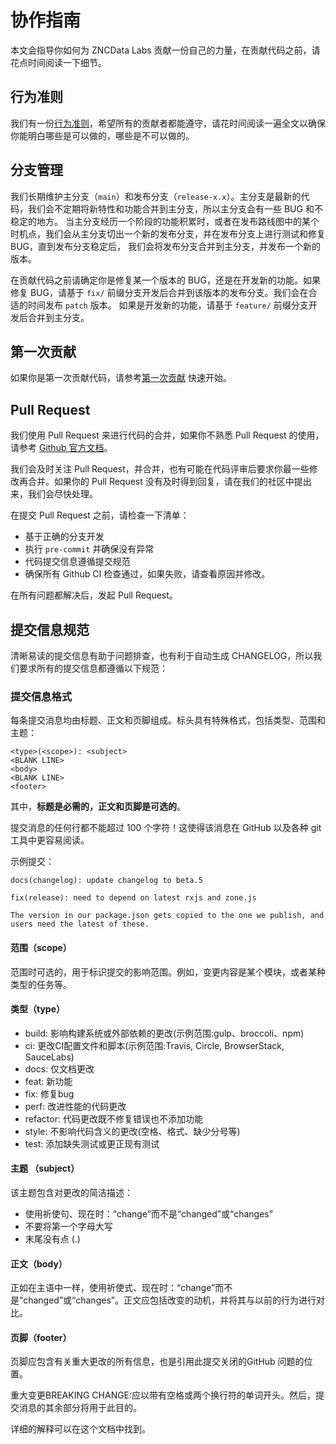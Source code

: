 
# 协作指南

本文会指导你如何为 ZNCData Labs 贡献一份自己的力量，在贡献代码之前，请花点时间阅读一下细节。

## 行为准则

我们有一份[行为准则](https://github.com/kubedoop.dev/zncdata-stack.git/CODE_OF_CONDUCT.md)，希望所有的贡献者都能遵守，请花时间阅读一遍全文以确保你能明白哪些是可以做的，哪些是不可以做的。

## 分支管理

我们长期维护主分支（`main`）和发布分支（`release-x.x`）。主分支是最新的代码，我们会不定期将新特性和功能合并到主分支，所以主分支会有一些 BUG 和不稳定的地方。
当主分支经历一个阶段的功能积累时，或者在发布路线图中的某个时机点，我们会从主分支切出一个新的发布分支，并在发布分支上进行测试和修复 BUG，直到发布分支稳定后，
我们会将发布分支合并到主分支，并发布一个新的版本。

在贡献代码之前请确定你是修复某一个版本的 BUG，还是在开发新的功能。如果修复 BUG，请基于 `fix/` 前缀分支开发后合并到该版本的发布分支。我们会在合适的时间发布 `patch` 版本。
如果是开发新的功能，请基于 `feature/` 前缀分支开发后合并到主分支。

## 第一次贡献

如果你是第一次贡献代码，请参考[第一次贡献](./first-commiter.md) 快速开始。

## Pull Request

我们使用 Pull Request 来进行代码的合并，如果你不熟悉 Pull Request 的使用，请参考 [Github 官方文档](https://docs.github.com/cn/github/collaborating-with-issues-and-pull-requests/about-pull-requests)。

我们会及时关注 Pull Request，并合并，也有可能在代码评审后要求你最一些修改再合并。如果你的 Pull Request 没有及时得到回复，请在我们的社区中提出来，我们会尽快处理。

在提交 Pull Request 之前，请检查一下清单：

- 基于正确的分支开发
- 执行 `pre-commit` 并确保没有异常
- 代码提交信息遵循提交规范
- 确保所有 Github CI 检查通过，如果失败，请查看原因并修改。

在所有问题都解决后，发起 Pull Request。

## 提交信息规范

清晰易读的提交信息有助于问题排查，也有利于自动生成 CHANGELOG，所以我们要求所有的提交信息都遵循以下规范：

### 提交信息格式

每条提交消息均由标题、正文和页脚组成。标头具有特殊格式，包括类型、范围和主题：

```text
<type>(<scope>): <subject>
<BLANK LINE>
<body>
<BLANK LINE>
<footer>
```

其中，**标题是必需的，正文和页脚是可选的**。

提交消息的任何行都不能超过 100 个字符！这使得该消息在 GitHub 以及各种 git 工具中更容易阅读。

示例提交：

```text
docs(changelog): update changelog to beta.5
```

```text
fix(release): need to depend on latest rxjs and zone.js

The version in our package.json gets copied to the one we publish, and users need the latest of these.
```

#### 范围（scope）

范围时可选的，用于标识提交的影响范围。例如，变更内容是某个模块，或者某种类型的任务等。

#### 类型（type）

- build: 影响构建系统或外部依赖的更改(示例范围:gulp、broccoli、npm)
- ci: 更改CI配置文件和脚本(示例范围:Travis, Circle, BrowserStack, SauceLabs)
- docs: 仅文档更改
- feat: 新功能
- fix: 修复bug
- perf: 改进性能的代码更改
- refactor: 代码更改既不修复错误也不添加功能
- style: 不影响代码含义的更改(空格、格式、缺少分号等)
- test: 添加缺失测试或更正现有测试

#### 主题 （subject）

该主题包含对更改的简洁描述：

- 使用祈使句、现在时：“change”而不是“changed”或“changes”
- 不要将第一个字母大写
- 末尾没有点 (.)

#### 正文（body）

正如在主语中一样，使用祈使式、现在时：“change”而不是“changed”或“changes”。正文应包括改变的动机，并将其与以前的行为进行对比。

#### 页脚（footer）

页脚应包含有关重大更改的所有信息，也是引用此提交关闭的GitHub 问题的位置。

重大变更BREAKING CHANGE:应以带有空格或两个换行符的单词开头。然后，提交消息的其余部分将用于此目的。

详细的解释可以在这个文档中找到。
